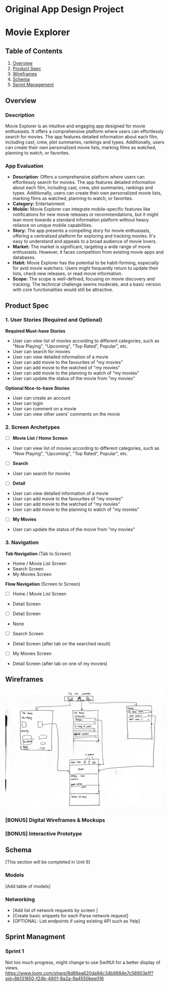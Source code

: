 Original App Design Project 
===

# Movie Explorer

## Table of Contents

1. [Overview](#Overview)
2. [Product Spec](#Product-Spec)
3. [Wireframes](#Wireframes)
4. [Schema](#Schema)
5. [Sprint Management](#Sprint)

## Overview

### Description

Movie Explorer is an intuitive and engaging app designed for movie enthusiasts. It offers a comprehensive platform where users can effortlessly search for movies. The app features detailed information about each film, including cast, crew, plot summaries, rankings and types. Additionally, users can create their own personalized movie lists, marking films as watched, planning to watch, or favorites. 

### App Evaluation

- **Description**: Offers a comprehensive platform where users can effortlessly search for movies. The app features detailed information about each film, including cast, crew, plot summaries, rankings and types. Additionally, users can create their own personalized movie lists, marking films as watched, planning to watch, or favorites. 
- **Category:** Entertainment
- **Mobile:** Movie Explorer can integrate mobile-specific features like notifications for new movie releases or recommendations, but it might lean more towards a standard information platform without heavy reliance on unique mobile capabilities.
- **Story:** The app presents a compelling story for movie enthusiasts, offering a centralized platform for exploring and tracking movies. It's easy to understand and appeals to a broad audience of movie lovers.
- **Market:** The market is significant, targeting a wide range of movie enthusiasts. However, it faces competition from existing movie apps and databases.
- **Habit:** Movie Explorer has the potential to be habit-forming, especially for avid movie watchers. Users might frequently return to update their lists, check new releases, or read movie information.
- **Scope:** The scope is well-defined, focusing on movie discovery and tracking. The technical challenge seems moderate, and a basic version with core functionalities would still be attractive.

## Product Spec

### 1. User Stories (Required and Optional)

**Required Must-have Stories**

* User can view list of movies according to different categories, such as "Now Playing", "Upcoming", "Top Rated", Popular", etc.
* User can search for movies
* User can view detailed information of a movie
* User can add movie to the favourites of "my movies"
* User can add movie to the watched of "my movies"
* User can add movie to the planning to watch of "my movies"
* User can update the status of the movie from "my movies"

**Optional Nice-to-have Stories**

* User can create an account
* User can login
* User can comment on a movie
* User can view other users' comments on the movie

### 2. Screen Archetypes

- [ ] **Movie List / Home Screen**
* User can view list of movies according to different categories, such as "Now Playing", "Upcoming", "Top Rated", Popular", etc.
- [ ] **Search**
* User can search for movies
- [ ] **Detail**
* User can view detailed information of a movie
* User can add movie to the favourites of "my movies"
* User can add movie to the watched of "my movies"
* User can add movie to the planning to watch of "my movies"
- [ ] **My Movies**
* User can update the status of the movie from "my movies"

### 3. Navigation

**Tab Navigation** (Tab to Screen)

* Home / Movie List Screen
* Search Screen
* My Movies Screen

**Flow Navigation** (Screen to Screen)

- [ ] Home / Movie List Screen
* Detail Screen
- [ ] Detail Screen
* None
- [ ] Search Screen
* Detail Screen (after tab on the searched result)
- [ ] My Movies Screen
* Detail Screen (after tab on one of my movies)

## Wireframes

![](IMG_9037.JPG)

### [BONUS] Digital Wireframes & Mockups

### [BONUS] Interactive Prototype

## Schema 

[This section will be completed in Unit 9]

### Models

[Add table of models]

### Networking

- [Add list of network requests by screen ]
- [Create basic snippets for each Parse network request]
- [OPTIONAL: List endpoints if using existing API such as Yelp]

## Sprint Managment
### Sprint 1
Not too much progress, might change to use SwiftUI for a better display of views.
https://www.loom.com/share/8d86ea620da94c34b9884e7c58903e1f?sid=8b131850-f24b-4901-8a2a-9a4550bee016

